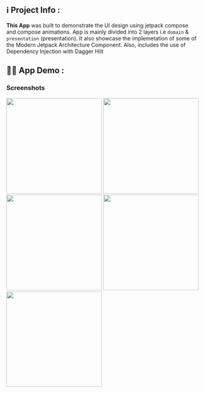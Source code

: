 ## ℹ️ Project Info : 
**This App** was built to demonstrate the UI design using jetpack compose and compose animations. App is mainly divided into 2 layers i.e ```domain``` & ```presentation``` (presentation).
It also showcase the implemetation of some of the Modern Jetpack Architecture Component.
Also, includes the use of Dependency Injection with Dagger Hilt

## 👨‍💻 App Demo :
### Screenshots
<img src = "https://github.com/user-attachments/assets/477a1d00-f39f-4eab-adad-c6b7085f7870" width=250/>
<img src = "https://github.com/user-attachments/assets/13a6f5a1-13a0-4e42-abbc-b7ffa50621df" width=250/>
<img src = "https://github.com/user-attachments/assets/292c8ffd-2e99-46b5-8abc-06109fbab5dc" width=250/>
<img src = "https://github.com/user-attachments/assets/02e67446-9136-4cdd-add0-a9e6734b4e9f" width=250/>
<img src = "https://github.com/user-attachments/assets/2fb7e2e1-1ca3-478f-b57a-9b2a58c63025" width=250/>
